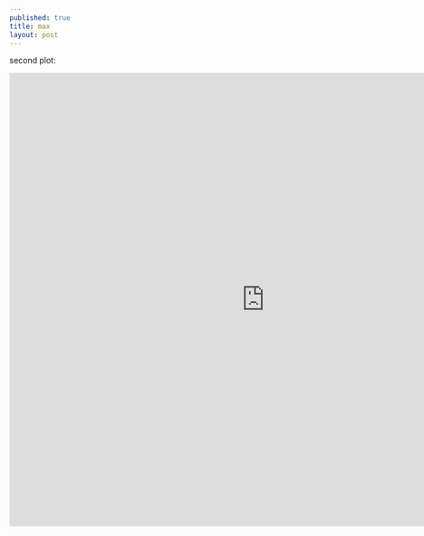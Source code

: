 ```yaml
---
published: true
title: max
layout: post
---
```

second plot:

<iframe width="900" height="800" frameborder="0" scrolling="no" src="https://plot.ly/~primahadi/3.embed"></iframe>